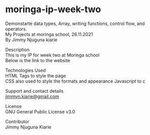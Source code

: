 # moringa-ip-week-two  
Demonstarte data types, Array, writing functions, control flow, and operators.    
My Projects at moringa school, 26.11.2021  
By Jimmy Njuguna kiarie  
  
Description  
This is my IP for week two at Moringa school  
Below is the link to the website  
  
Technologies Used  
HTML Tags to style the page  
CSS also used to style the formats and appearance 
Javascript to c
   
Support and contact details  
jimmyn.kiarie@gmail.com  
  
License  
GNU General Public License v3.0  
  
Contributor  
Jimmy Njuguna Kiarie   
